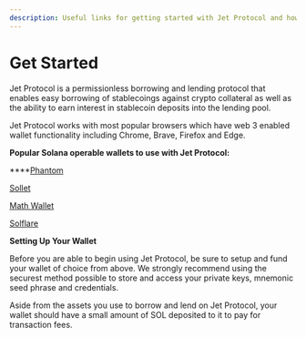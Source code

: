 ```yaml
---
description: Useful links for getting started with Jet Protocol and how to get support
---
```


# Get Started

Jet Protocol is a permissionless borrowing and lending protocol that enables easy borrowing of stablecoings against crypto collateral as well as the ability to earn interest in stablecoin deposits into the lending pool. 

Jet Protocol works with most popular browsers which have web 3 enabled wallet functionality including Chrome, Brave, Firefox and Edge. 

**Popular Solana operable wallets to use with Jet Protocol:**

\*\*\*\*[Phantom](https://phantom.app/)

[Sollet](https://www.sollet.io/)

[Math Wallet](https://mathwallet.org/en-us/)

[Solflare](https://solflare.com/)

**Setting Up Your Wallet**

Before you are able to begin using Jet Protocol, be sure to setup and fund your wallet of choice from above. We strongly recommend using the securest method possible to store and access your private keys, mnemonic seed phrase and credentials. 

Aside from the assets you use to borrow and lend on Jet Protocol, your wallet should have a small amount of SOL deposited to it to pay for transaction fees. 


